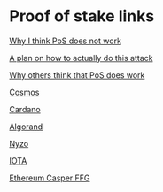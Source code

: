 Proof of stake links
===========

[Why I think PoS does not work](other_blockchains/proof_of_stake.md)

[A plan on how to actually do this attack](other_blockchains/RCO.md)

[Why others think that PoS does work](other_blockchains/the_defence_of_pos.md)

[Cosmos](other_blockchains/cosmos.md)

[Cardano](other_blockchains/ouroboros.md)

[Algorand](other_blockchains/algorand.md)

[Nyzo](other_blockchains/nyzo.md)

[IOTA](other_blockchains/iota.md)

[Ethereum Casper FFG](other_blockchains/ethereum_casper_ffg.md)

